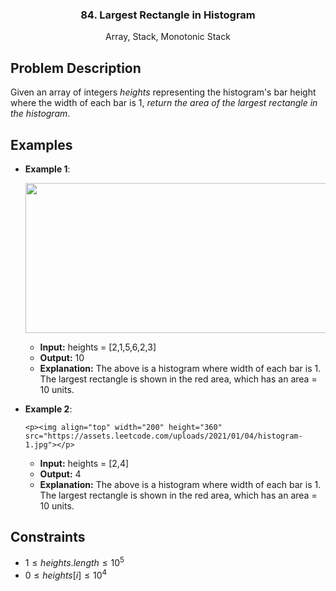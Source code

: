 <p align="center">

  <h3 align="center">84. Largest Rectangle in Histogram</h3>

  <p align="center">
    Array, Stack, Monotonic Stack
    <br>
  </p>
</p>

## Problem Description

Given an array of integers $heights$ representing the histogram's bar height where the width of each bar is $1$, _return the area of the largest rectangle in the histogram_.

## Examples

- **Example 1**:
  <p><img align="top" width="520" height="240" src="https://assets.leetcode.com/uploads/2021/01/04/histogram.jpg"></p>

  - **Input:** heights = [2,1,5,6,2,3]
  - **Output:** 10
  - **Explanation:** The above is a histogram where width of each bar is 1.
    The largest rectangle is shown in the red area, which has an area = 10 units.

- **Example 2**:

      <p><img align="top" width="200" height="360" src="https://assets.leetcode.com/uploads/2021/01/04/histogram-1.jpg"></p>

  - **Input:** heights = [2,4]
  - **Output:** 4
  - **Explanation:** The above is a histogram where width of each bar is 1.
    The largest rectangle is shown in the red area, which has an area = 10 units.

## Constraints

- $1 \leq heights.length \leq 10^5$
- $0 \leq heights[i] \leq 10^4$

